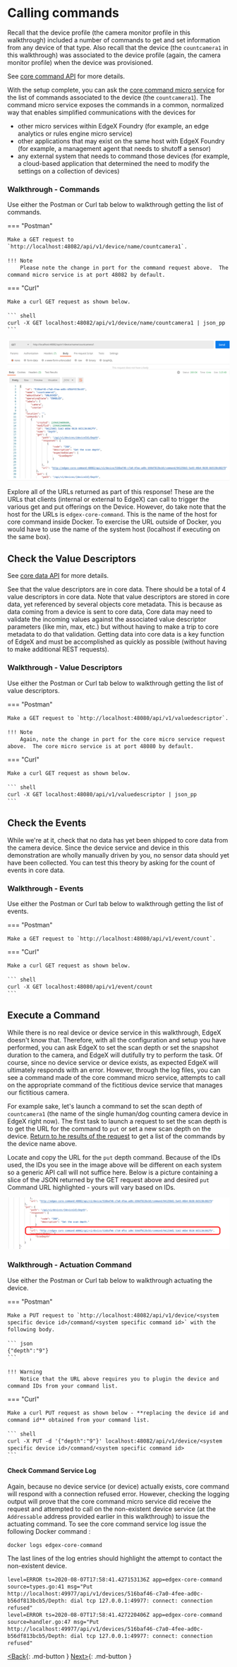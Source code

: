 # Calling commands

Recall that the device profile (the camera monitor profile in this walkthrough) included a
number of commands to get and set information from any device of that
type. Also recall that the device (the `countcamera1` in this walkthrough) was associated to
the device profile (again, the camera monitor profile) when the device was
provisioned.

See [core command API](https://app.swaggerhub.com/apis-docs/EdgeXFoundry1/core-command/1.2.0) for more details.

With the setup complete, you can ask the [core command micro
service](../microservices/core/command/Ch-Command.md) for the list of commands associated to the device (the
`countcamera1`).  The command micro service exposes the commands in a common, normalized
way that enables simplified communications with the devices for

- other micro services within EdgeX Foundry (for example, an edge analytics or rules engine micro service)
- other applications that may exist on the same host with EdgeX Foundry (for example, a management agent that needs to shutoff a sensor)
- any external system that needs to command those devices (for example, a cloud-based application that determined the need to modify the settings on a collection of devices)

### Walkthrough - Commands

Use either the Postman or Curl tab below to walkthrough getting the list of commands.

=== "Postman"

    Make a GET request to `http://localhost:48082/api/v1/device/name/countcamera1`.

    !!! Note
        Please note the change in port for the command request above.  The command micro service is at port 48082 by default.

=== "Curl"

    Make a curl GET request as shown below.

    ``` shell
    curl -X GET localhost:48082/api/v1/device/name/countcamera1 | json_pp
    ```

![image](EdgeX_WalkthroughGetCommands.png)

Explore all of the URLs returned as part of this response! These are the URLs that clients (internal or external to EdgeX) can call to trigger the various get and put offerings on the Device. However, do take note that the host for the URLs is `edgex-core-command`.  This is the name of the host for core command inside Docker.  To exercise the URL outside of Docker, you would have to use the name of the system host (localhost if executing on the same box).

## Check the Value Descriptors

See [core data API](https://app.swaggerhub.com/apis-docs/EdgeXFoundry1/core-data/1.2.0) for more details.

See that the value descriptors are in core data. There should be a total
of 4 value descriptors in core data. Note that value descriptors are
stored in core data, yet referenced by several objects core metadata. This is because as data
coming from a device is sent to core data, Core data may need to
validate the incoming values against the associated value descriptor
parameters (like min, max, etc.) but without having to make a trip to
core metadata to do that validation. Getting data into core data is a
key function of EdgeX and must be accomplished as quickly as possible
(without having to make additional REST requests).

### Walkthrough - Value Descriptors

Use either the Postman or Curl tab below to walkthrough getting the list of value descriptors.

=== "Postman"

    Make a GET request to `http://localhost:48080/api/v1/valuedescriptor`.

    !!! Note
        Again, note the change in port for the core micro service request above.  The core micro service is at port 48080 by default.

=== "Curl"

    Make a curl GET request as shown below.

    ``` shell
    curl -X GET localhost:48080/api/v1/valuedescriptor | json_pp
    ```

## Check the Events

While we're at it, check that no data has yet been shipped to core
data from the camera device. Since the device service and device in this demonstration are
wholly manually driven by you, no sensor data should yet have been
collected. You can test this theory by asking for the count of events in
core data.

### Walkthrough - Events

Use either the Postman or Curl tab below to walkthrough getting the list of events.

=== "Postman"

    Make a GET request to `http://localhost:48080/api/v1/event/count`.

=== "Curl"

    Make a curl GET request as shown below.

    ``` shell
    curl -X GET localhost:48080/api/v1/event/count
    ```

## Execute a Command

While there is no real device or device service in this walkthrough,
EdgeX doesn't know that. Therefore, with all the configuration and
setup you have performed, you can ask EdgeX to set the scan depth or set
the snapshot duration to the camera, and EdgeX will dutifully try to
perform the task. Of course, since no device service or device exists,
as expected EdgeX will ultimately responds with an error. However,
through the log files, you can see a command made of the core command
micro service, attempts to call on the appropriate command of the
fictitious device service that manages our fictitious camera.

For example sake, let's launch a command to set the scan depth of
`countcamera1` (the name of the single human/dog counting camera device in
EdgeX right now). The first task to launch a request to set the scan
depth is to get the URL for the command to `put` or set a new scan
depth on the device. [Return to he results of the request](./Ch-WalkthroughCommands.md#walkthrough-commands) to get a list of the commands by the
device name above.

Locate and copy the URL for the `put` depth command. Because of the
IDs used, the IDs you see in the image above will be different on each system so a generic API call
will not suffice here. Below is a picture containing a slice of the JSON
returned by the GET request above and desired `put` Command URL
highlighted - yours will vary based on IDs.

![image](EdgeX_WalkthroughPutCommandURL.png)

### Walkthrough - Actuation Command

Use either the Postman or Curl tab below to walkthrough actuating the device.

=== "Postman"

    Make a PUT request to `http://localhost:48082/api/v1/device/<system specific device id>/command/<system specific command id>` with the following body.

    ``` json
    {"depth":"9"}
    ```

    !!! Warning
        Notice that the URL above requires you to plugin the device and command IDs from your command list.

=== "Curl"

    Make a curl PUT request as shown below - **replacing the device id and command id** obtained from your command list.

    ``` shell
    curl -X PUT -d '{"depth":"9"}' localhost:48082/api/v1/device/<system specific device id>/command/<system specific command id>
    ```

#### Check Command Service Log

Again, because no device service (or device) actually exists, core
command will respond with a connection refused error. However,
checking the logging output will prove that the core command micro
service did receive the request and attempted to call on the
non-existent device service (at the `Addressable` address provided earlier in this walkthrough) to issue the actuating command.  To see the core command service log issue the following Docker command :

``` shell
docker logs edgex-core-command
```
The last lines of the log entries should highlight the attempt to contact the non-existent device.

```
level=ERROR ts=2020-08-07T17:58:41.427153136Z app=edgex-core-command source=types.go:41 msg="Put http://localhost:49977/api/v1/devices/516baf46-c7a0-4fee-ad0c-b56df813bcb5/Depth: dial tcp 127.0.0.1:49977: connect: connection refused"
level=ERROR ts=2020-08-07T17:58:41.427220406Z app=edgex-core-command source=handler.go:47 msg="Put http://localhost:49977/api/v1/devices/516baf46-c7a0-4fee-ad0c-b56df813bcb5/Depth: dial tcp 127.0.0.1:49977: connect: connection refused"
```

[<Back](Ch-WalkthroughProvision.md){: .md-button } [Next>](Ch-WalkthroughReading.md){: .md-button }